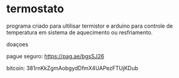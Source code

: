 # termostato
programa criado para ultilisar termistor e arduino para controle de temperatura em sistema de aquecimento ou resfriamento.

doaçoes 

pague seguro:
https://pag.ae/bgsSJ26

bitcoin:
381rnKkZgmAobgydDfmX4UAPezFTUjKDub
